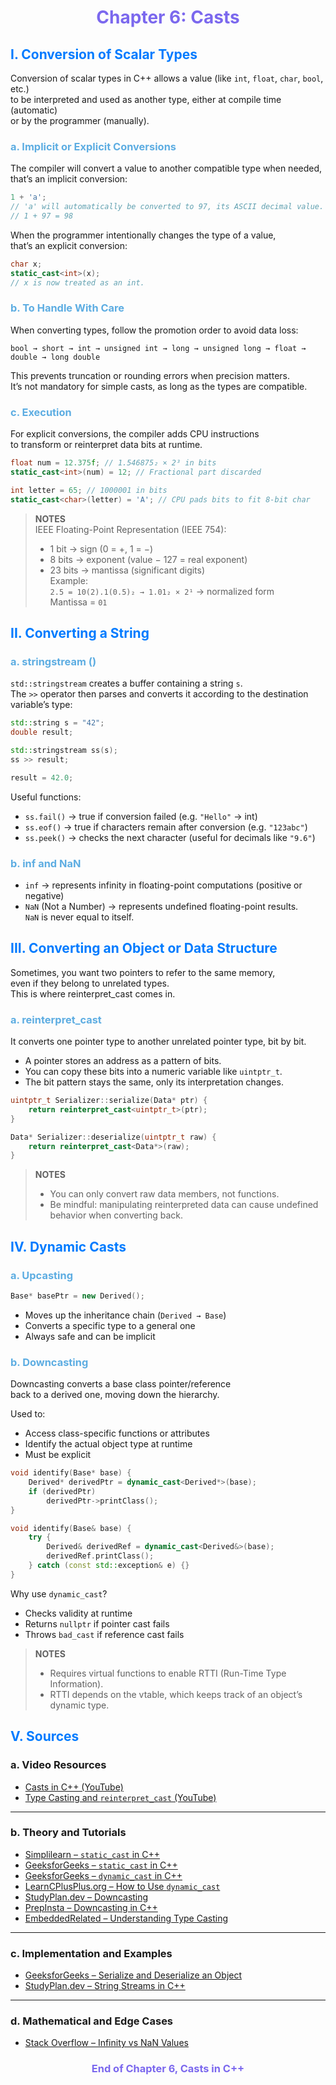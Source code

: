 <h1 align="center" style="color:#7B68EE; font-weight:bold;">Chapter 6: Casts</h1>

## <span style="color:#007BFF; font-weight:bold;">I. Conversion of Scalar Types</span>

Conversion of scalar types in C++ allows a value (like `int`, `float`, `char`, `bool`, etc.)  
to be interpreted and used as another type, either at compile time (automatic)  
or by the programmer (manually).

### <span style="color:#5DADE2;">a. Implicit or Explicit Conversions</span>

The compiler will convert a value to another compatible type when needed,
that’s an implicit conversion:

```cpp
1 + 'a';
// 'a' will automatically be converted to 97, its ASCII decimal value.
// 1 + 97 = 98
```

When the programmer intentionally changes the type of a value,  
that’s an explicit conversion:

```cpp
char x;
static_cast<int>(x);
// x is now treated as an int.
```

### <span style="color:#5DADE2;">b. To Handle With Care</span>

When converting types, follow the promotion order to avoid data loss:

```
bool → short → int → unsigned int → long → unsigned long → float → double → long double
```

This prevents truncation or rounding errors when precision matters.  
It’s not mandatory for simple casts, as long as the types are compatible.

### <span style="color:#5DADE2;">c. Execution</span>

For explicit conversions, the compiler adds CPU instructions  
to transform or reinterpret data bits at runtime.

```cpp
float num = 12.375f; // 1.546875₂ × 2³ in bits
static_cast<int>(num) = 12; // Fractional part discarded

int letter = 65; // 1000001 in bits
static_cast<char>(letter) = 'A'; // CPU pads bits to fit 8-bit char
```

> <span style= font-weight:bold;>NOTES</span>  
> IEEE Floating-Point Representation (IEEE 754): 
> - 1 bit → sign (0 = +, 1 = −)  
> - 8 bits → exponent (value − 127 = real exponent)  
> - 23 bits → mantissa (significant digits)  
> Example:  
> `2.5 = 10(2).1(0.5)₂ → 1.01₂ × 2¹` → normalized form  
> Mantissa = `01`

## <span style="color:#007BFF; font-weight:bold;">II. Converting a String</span>

### <span style="color:#5DADE2;">a. stringstream (<sstream>)</span>

`std::stringstream` creates a buffer containing a string `s`.  
The `>>` operator then parses and converts it according to the destination variable’s type:

```cpp
std::string s = "42";
double result;

std::stringstream ss(s);
ss >> result;

result = 42.0;
```

Useful functions:
- `ss.fail()` → true if conversion failed (e.g. `"Hello"` → int)  
- `ss.eof()` → true if characters remain after conversion (e.g. `"123abc"`)  
- `ss.peek()` → checks the next character (useful for decimals like `"9.6"`)

### <span style="color:#5DADE2;">b. inf and NaN</span>

- `inf` → represents infinity in floating-point computations (positive or negative)  
- `NaN` (Not a Number) → represents undefined floating-point results.  
  `NaN` is never equal to itself.

## <span style="color:#007BFF; font-weight:bold;">III. Converting an Object or Data Structure</span>

Sometimes, you want two pointers to refer to the same memory,  
even if they belong to unrelated types.  
This is where reinterpret_cast comes in.

### <span style="color:#5DADE2;">a. reinterpret_cast</span>

It converts one pointer type to another unrelated pointer type, bit by bit.

- A pointer stores an address as a pattern of bits.  
- You can copy these bits into a numeric variable like `uintptr_t`.  
- The bit pattern stays the same, only its interpretation changes.

```cpp
uintptr_t Serializer::serialize(Data* ptr) {
    return reinterpret_cast<uintptr_t>(ptr);
}

Data* Serializer::deserialize(uintptr_t raw) {
    return reinterpret_cast<Data*>(raw);
}
```

> <span style=font-weight:bold;>NOTES</span>  
> - You can only convert raw data members, not functions.  
> - Be mindful: manipulating reinterpreted data can cause undefined behavior when converting back.

## <span style="color:#007BFF; font-weight:bold;">IV. Dynamic Casts</span>

### <span style="color:#5DADE2;">a. Upcasting</span>

```cpp
Base* basePtr = new Derived();
```

- Moves up the inheritance chain (`Derived → Base`)  
- Converts a specific type to a general one  
- Always safe and can be implicit

### <span style="color:#5DADE2;">b. Downcasting</span>

Downcasting converts a base class pointer/reference  
back to a derived one, moving down the hierarchy.

Used to:
- Access class-specific functions or attributes  
- Identify the actual object type at runtime  
- Must be explicit

```cpp
void identify(Base* base) {
    Derived* derivedPtr = dynamic_cast<Derived*>(base);
    if (derivedPtr)
        derivedPtr->printClass();
}

void identify(Base& base) {
    try {
        Derived& derivedRef = dynamic_cast<Derived&>(base);
        derivedRef.printClass();
    } catch (const std::exception& e) {}
}
```

Why use `dynamic_cast`?
- Checks validity at runtime  
- Returns `nullptr` if pointer cast fails  
- Throws `bad_cast` if reference cast fails

> <span style= font-weight:bold;>NOTES</span>  
> - Requires virtual functions to enable RTTI (Run-Time Type Information).  
> - RTTI depends on the vtable, which keeps track of an object’s dynamic type.

## <span style="color:#007BFF; font-weight:bold;">V. Sources</span>

### a. Video Resources
- [Casts in C++ (YouTube)](https://www.youtube.com/watch?v=CiHfz6pTolQ)  
- [Type Casting and `reinterpret_cast` (YouTube)](https://www.youtube.com/watch?v=3ptV83oiv-8)

---

### b. Theory and Tutorials
- [Simplilearn – `static_cast` in C++](https://www.simplilearn.com/tutorials/cpp-tutorial/static-cast-in-cpp)  
- [GeeksforGeeks – `static_cast` in C++](https://www.geeksforgeeks.org/cpp/static_cast-in-cpp/)  
- [GeeksforGeeks – `dynamic_cast` in C++](https://www.geeksforgeeks.org/cpp/dynamic-_cast-in-cpp/)  
- [LearnCPlusPlus.org – How to Use `dynamic_cast`](https://learncplusplus.org/this-is-how-to-use-dynamic_cast-in-c/)  
- [StudyPlan.dev – Downcasting](https://www.studyplan.dev/intro-to-programming/downcasting)  
- [PrepInsta – Downcasting in C++](https://prepinsta.com/c-plus-plus/downcasting/)  
- [EmbeddedRelated – Understanding Type Casting](https://www.embeddedrelated.com/showarticle/532.php)

---

### c. Implementation and Examples
- [GeeksforGeeks – Serialize and Deserialize an Object](https://www.geeksforgeeks.org/cpp/serialize-and-deserialize-an-object-in-cpp/)  
- [StudyPlan.dev – String Streams in C++](https://www.studyplan.dev/pro-cpp/string-streams)

---

### d. Mathematical and Edge Cases
- [Stack Overflow – Infinity vs NaN Values](https://stackoverflow.com/questions/58167458/infinity-vs-nan-values)

<h3 align="center" style="color:#7B68EE;">End of Chapter 6, Casts in C++</h3>